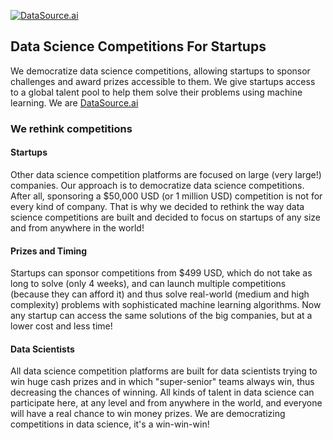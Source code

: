 [![DataSource.ai](https://www.datasource.ai/assets/application/logos/datasource.png)](https://www.datasource.ai)
## Data Science Competitions For Startups

We democratize data science competitions, allowing startups to sponsor challenges and award prizes accessible to them. We give startups access to a global talent pool to help them solve their problems using machine learning. We are [DataSource.ai](https://www.datasource.ai)


### We rethink competitions
#### Startups
Other data science competition platforms are focused on large (very large!) companies. Our approach is to democratize data science competitions. After all, sponsoring a $50,000 USD (or 1 million USD) competition is not for every kind of company. That is why we decided to rethink the way data science competitions are built and decided to focus on startups of any size and from anywhere in the world!

#### Prizes and Timing
Startups can sponsor competitions from $499 USD, which do not take as long to solve (only 4 weeks), and can launch multiple competitions (because they can afford it) and thus solve real-world (medium and high complexity) problems with sophisticated machine learning algorithms. Now any startup can access the same solutions of the big companies, but at a lower cost and less time!

#### Data Scientists
All data science competition platforms are built for data scientists trying to win huge cash prizes and in which "super-senior" teams always win, thus decreasing the chances of winning. All kinds of talent in data science can participate here, at any level and from anywhere in the world, and everyone will have a real chance to win money prizes. We are democratizing competitions in data science, it's a win-win-win!
